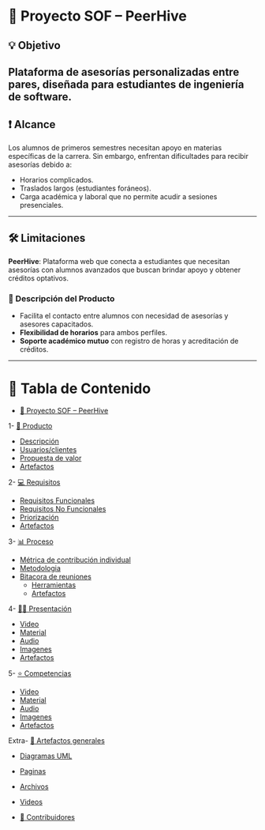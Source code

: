 # 📌 Proyecto SOF – PeerHive

## 💡 Objetivo
Plataforma de **asesorías personalizadas entre pares**, diseñada para estudiantes de ingeniería de software.  
---
## ❗ Alcance  
Los alumnos de primeros semestres necesitan apoyo en materias específicas de la carrera. Sin embargo, enfrentan dificultades para recibir asesorías debido a:  

- Horarios complicados.  
- Traslados largos (estudiantes foráneos).  
- Carga académica y laboral que no permite acudir a sesiones presenciales.  
---
## 🛠️ Limitaciones  
**PeerHive**: Plataforma web que conecta a estudiantes que necesitan asesorías con alumnos avanzados que buscan brindar apoyo y obtener créditos optativos.  

### 📖 Descripción del Producto  
- Facilita el contacto entre alumnos con necesidad de asesorías y asesores capacitados.  
- **Flexibilidad de horarios** para ambos perfiles.  
- **Soporte académico mutuo** con registro de horas y acreditación de créditos.  
---
# 📂 Tabla de Contenido

- [📌 Proyecto SOF – PeerHive]()
  
1- [📖 Producto](https://github.com/Leosanlo30/FIS-PROJECT-REPOSITORY/tree/main/Primera%20entrega/producto)
  - [Descripción]()
  - [Usuarios/clientes]()
  - [Propuesta de valor]()
  - [Artefactos]()
 
2- [💻 Requisitos](https://github.com/Leosanlo30/FIS-PROJECT-REPOSITORY/tree/main/Primera%20entrega/Requisitos)
  - [Requisitos Funcionales]()
  - [Requisitos No Funcionales]()
  - [Priorización]()
  - [Artefactos]()
    
3- [📊 Proceso]()
   - [Métrica de contribución individual ]()
   - [Metodologia]()
   - [Bitacora de reuniones ]()
      - [ Herramientas ]()
      - [ Artefactos ]()
    
4- [🧑‍🏫 Presentación]()
   - [Video]()
   - [Material]()
   - [Audio]()
   - [Imagenes]()
   - [ Artefactos ]()
 
5- [⭐ Competencias]()
   - [Video]()
   - [Material]()
   - [Audio]()
   - [Imagenes]()
   - [ Artefactos ]()
 
Extra- [📑 Artefactos generales]()
  - [Diagramas UML]()
  - [Paginas]()
  - [Archivos ]()
  - [Videos ]()
 
- [🙋 Contribuidores]()
